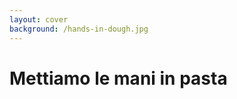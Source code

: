 ```yaml
---
layout: cover
background: /hands-in-dough.jpg
---
```


<h1 class="inline-block bg-gray-900 px-4 font-bold">Mettiamo le mani in pasta</h1>